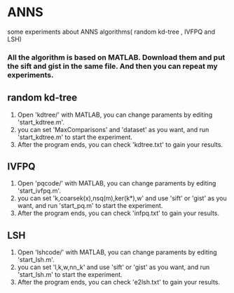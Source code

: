 # ANNS
some experiments about ANNS algorithms( random kd-tree , IVFPQ and LSH)
### All the algorithm is based on MATLAB. Download them and put the sift and gist in the same file. And then you can repeat my experiments.
## random kd-tree
1. Open 'kdtree/' with MATLAB, you can change paraments by editing 'start_kdtree.m'.
2. you can set 'MaxComparisons' and 'dataset' as you want, and run 'start_kdtree.m' to start the experiment.
3. After the program ends, you can check 'kdtree.txt' to gain your results. 
## IVFPQ
1. Open 'pqcode/' with MATLAB, you can change paraments by editing 'start_ivfpq.m'.
2. you can set 'k,coarsek(x),nsq(m),ker(k*),w' and use 'sift' or 'gist' as you want, and run 'start_pq.m' to start the experiment.
3. After the program ends, you can check 'infpq.txt' to gain your results. 
## LSH
1. Open 'lshcode/' with MATLAB, you can change paraments by editing 'start_lsh.m'.
2. you can set 'l,k,w,nn_k' and use 'sift' or 'gist' as you want, and run 'start_lsh.m' to start the experiment.
3. After the program ends, you can check 'e2lsh.txt' to gain your results. 
